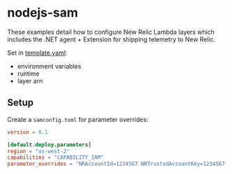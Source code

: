# nodejs-sam

These examples detail how to configure New Relic Lambda layers which includes the .NET agent + Extension for shipping telemetry to New Relic.

Set in [template.yaml](./template.yaml):

- environment variables
- runtime
- layer arn

## Setup

Create a `samconfig.toml` for parameter overrides:

```toml
version = 0.1

[default.deploy.parameters]
region = "us-west-2"
capabilities = "CAPABILITY_IAM"
parameter_overrides = "NRAccountId=1234567 NRTrustedAccountKey=1234567 SecretsManagerSecretName=YOUR_SECRET_NAME"
```
